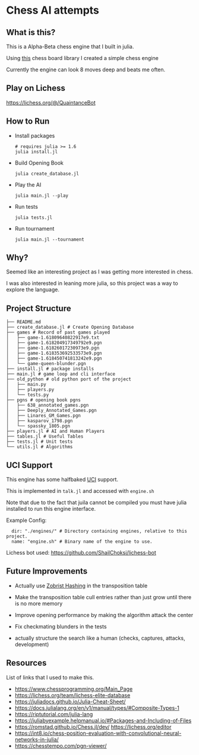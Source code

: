 # Chess AI attempts
## What is this?
This is a Alpha-Beta chess engine that I built in julia.

Using [this](https://romstad.github.io/Chess.jl/dev/) chess board
 library I created a simple chess engine

Currently the engine can look 8 moves deep and beats me often.

## Play on Lichess

https://lichess.org/@/QuaintanceBot

## How to Run


- Install packages
    ```
    # requires julia >= 1.6
    julia install.jl
    ```
- Build Opening Book
    ```
    julia create_database.jl
    ```
- Play the AI
    ```
    julia main.jl --play
    ```
- Run tests 
    ```
    julia tests.jl
    ```
- Run tournament
    ```
    julia main.jl --tournament
    ```

## Why?
Seemed like an interesting project as I was getting more interested in chess.

I was also interested in leaning more julia,
so this project was a way to explore the language.

## Project Structure
```
├── README.md
├── create_database.jl # Create Opening Database
├── games # Record of past games played
│   ├── game-1.61809640822917e9.txt
│   ├── game-1.618204917349792e9.pgn
│   ├── game-1.61826017230973e9.pgn
│   ├── game-1.618353692533573e9.pgn
│   ├── game-1.618450741813242e9.pgn
│   └── game-queen-blunder.pgn
├── install.jl # package installs
├── main.jl # game loop and cli interface
├── old_python # old python port of the project
│   ├── main.py
│   ├── players.py
│   └── tests.py
├── pgns # opening book pgns
│   ├── 638_annotated_games.pgn
│   ├── Deeply_Annotated_Games.pgn
│   ├── Linares_GM_Games.pgn
│   ├── kasparov_1798.pgn
│   └── spassky_1805.pgn
├── players.jl # AI and Human Players
├── tables.jl # Useful Tables
├── tests.jl # Unit tests
└── utils.jl # Algorithms
```
## UCI Support

This engine has some halfbaked [UCI](https://www.chessprogramming.org/UCI) support. 

This is implemented in `talk.jl` and accessed with `engine.sh`

Note that due to the fact that juila cannot be compiled you must have julia installed to run this engine interface.

Example Config:
```
  dir: "./engines/" # Directory containing engines, relative to this project.
  name: "engine.sh" # Binary name of the engine to use.
```

Lichess bot used:
https://github.com/ShailChoksi/lichess-bot

## Future Improvements
* Actually use [Zobrist Hashing](https://www.chessprogramming.org/Zobrist_Hashing) in the transposition table 

* Make the transposition table cull entries rather than just grow until there is no more memory

* Improve opening performance by making the algorithm attack the center

* Fix checkmating blunders in the tests

* actually structure the search like a human (checks, captures, attacks, development)

## Resources
List of links that I used to  make this.
- https://www.chessprogramming.org/Main_Page
- https://lichess.org/team/lichess-elite-database
-  https://juliadocs.github.io/Julia-Cheat-Sheet/
-  https://docs.julialang.org/en/v1/manual/types/#Composite-Types-1
- https://riptutorial.com/julia-lang
- https://juliabyexample.helpmanual.io/#Packages-and-Including-of-Files
- https://romstad.github.io/Chess.jl/dev/
https://lichess.org/editor
-  https://int8.io/chess-position-evaluation-with-convolutional-neural-networks-in-julia/
- https://chesstempo.com/pgn-viewer/
